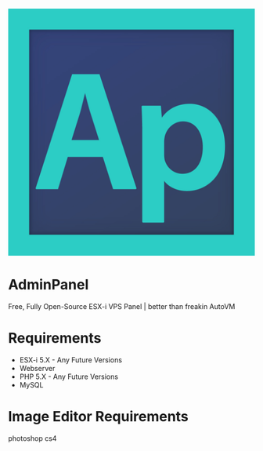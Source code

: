 ![Logo](https://github.com/floatvps/AdminPanel/raw/master/logo.jpg)
# AdminPanel
Free, Fully Open-Source ESX-i VPS Panel | better than freakin AutoVM
# Requirements
- ESX-i 5.X - Any Future Versions
- Webserver
- PHP 5.X - Any Future Versions
- MySQL
# Image Editor Requirements
photoshop cs4
